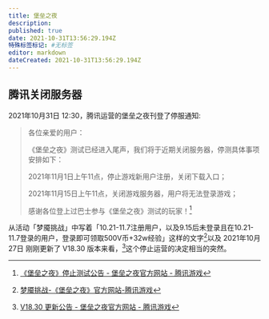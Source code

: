 ```yaml
---
title: 堡垒之夜
description:
published: true
date: 2021-10-31T13:56:29.194Z
特殊标签标记: #无标签
editor: markdown
dateCreated: 2021-10-31T13:56:29.194Z
---
```


## 腾讯关闭服务器

2021年10月31日 12:30，腾讯运营的堡垒之夜刊登了停服通知:

> 各位亲爱的用户：
>
> 《堡垒之夜》测试已经进入尾声，我们将于近期关闭服务器，停测具体事项安排如下：
>
> 2021年11月1日上午11点，停止游戏新用户注册，关闭下载入口；
>
> 2021年11月15日上午11点，关闭游戏服务器，用户将无法登录游戏；
>
> 感谢各位登上过巴士参与《堡垒之夜》测试的玩家！[^903484]

[^903484]: [《堡垒之夜》停止测试公告 - 堡垒之夜官方网站 - 腾讯游戏](https://web.archive.org/web/20211031054818/https://fn.qq.com/webplat/info/news_version3/10021/34544/34546/m22150/202110/903484.shtml)

从活动「梦魇挑战」中写着「10.21-11.7注册用户，以及9.15后未登录且在10.21-11.7登录的用户，登录即可领取500V币+32w经验」这样的文字[^1017]以及 2021年10月27日 刚刚更新了 V18.30 版本来看，[^34544]这个停止运营的决定相当的突然。

[^1017]: [梦魇挑战-《堡垒之夜》官方网站-腾讯游戏](https://web.archive.org/web/20211031055428/https://fn.qq.com/cp/a20211017challenge/index.html)

[^34544]: [V18.30 更新公告 - 堡垒之夜官方网站 - 腾讯游戏](https://web.archive.org/web/20211031060542/https://fn.qq.com/webplat/info/news_version3/10021/34544/34546/m22150/202110/903163.shtml)
